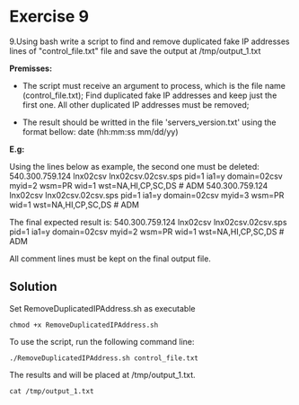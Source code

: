# Exercise 9

9.Using bash write a script to find and remove duplicated fake IP addresses lines of "control_file.txt" file and save the output at /tmp/output_1.txt

**Premisses:**

- The script must receive an argument to process, which is the file name (control_file.txt);
Find duplicated fake IP addresses and keep just the first one. All other duplicated IP addresses must be removed;

- The result should be writted in the file 'servers_version.txt' using the format bellow:
date (hh:mm:ss mm/dd/yy)    <server name>      <server ip>    <server version> 

**E.g:**

Using the lines below as example, the second one must be deleted:
540.300.759.124   lnx02csv lnx02csv.02csv.sps     pid=1  ia1=y domain=02csv        myid=2  wsm=PR wid=1 wst=NA,HI,CP,SC,DS # ADM 
540.300.759.124   lnx02csv lnx02csv.02csv.sps     pid=1  ia1=y domain=02csv        myid=3  wsm=PR wid=1 wst=NA,HI,CP,SC,DS # ADM 

The final expected result is:
540.300.759.124   lnx02csv lnx02csv.02csv.sps     pid=1  ia1=y domain=02csv        myid=2  wsm=PR wid=1 wst=NA,HI,CP,SC,DS # ADM
 
All comment lines must be kept on the final output file.

## **Solution**

Set RemoveDuplicatedIPAddress.sh as executable

`chmod +x RemoveDuplicatedIPAddress.sh`

To use the script, run the following command line:

`./RemoveDuplicatedIPAddress.sh control_file.txt`

The results and will be placed at /tmp/output_1.txt.

`cat /tmp/output_1.txt`
